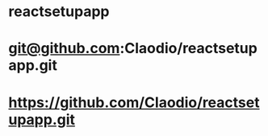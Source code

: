 # reactsetupapp
# git@github.com:Claodio/reactsetupapp.git
 # https://github.com/Claodio/reactsetupapp.git
